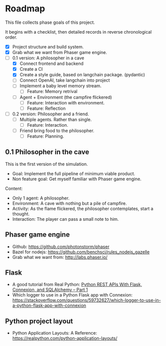 # Roadmap

This file collects phase goals of this project.

It begins with a checklist, then detailed records
in reverse chronological order.

- [x] Project structure and build system.
- [x] Grab what we want from Phaser game engine.
- [ ] 0.1 version: A philosopher in a cave
  - [x] Connect frontend and backend
  - [x] Create a CI
  - [x] Create a style guide, based on langchain package. (pydantic)
  - [ ] Connect OpenAI, take langchain into project
  - [ ] Implement a baby level memory stream.
    - [ ] Feature: Memory retrival
  - [ ] Agent + Environment (the campfire flickered)
    - [ ] Feature: Interaction with environment.
    - [ ] Feature: Reflection
- [ ] 0.2 version: Philosopher and a friend.
  - [ ] Multiple agents. Rather than single.
    - [ ] Feature: Interaction.
  - [ ] Friend bring food to the philosopher.
    - [ ] Feature: Planning.

## 0.1 Philosopher in the cave

This is the first version of the simulation.

- Goal: Implement the full pipeline of minimum viable product.
- Non feature goal: Get myself familiar with Phaser game engine.

Content:

- Only 1 agent: A philosopher.
- Environment: A cave with nothing but a pile of campfire.
- Activity: As the flame flickered, the philosopher contemplates, start a thought.
- Interaction: The player can pass a small note to him.

## Phaser game engine

- Github: <https://github.com/photonstorm/phaser>
- Bazel for nodejs: <https://github.com/benchsci/rules_nodejs_gazelle>
- Grab what we want from: <http://labs.phaser.io/>

## Flask

- A good tutorial from Real Python: [Python REST APIs With Flask, Connexion, and SQLAlchemy – Part 1](https://realpython.com/flask-connexion-rest-api/)
- Which logger to use in a Python Flask app with Connexion: <https://stackoverflow.com/questions/59732627/which-logger-to-use-in-a-python-flask-app-with-connexion>

## Python project layout

- Python Application Layouts: A Reference: <https://realpython.com/python-application-layouts/>
